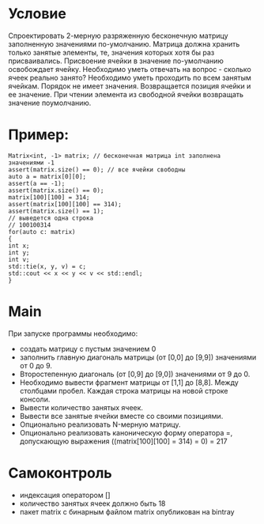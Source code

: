 
# Условие
Спроектировать 2-мерную разряженную бесконечную матрицу заполненную значениями по-умолчанию. Матрица должна хранить только занятые элементы, те, значения которых хотя бы раз присваивались.
Присвоение ячейки в значение по-умолчанию освобождает ячейку.
Необходимо уметь отвечать на вопрос - сколько ячеек реально занято?
Необходимо уметь проходить по всем занятым ячейкам.
Порядок не имеет значения.
Возвращается позиция ячейки и ее значение.
При чтении элемента из свободной ячейки возвращать значение поумолчанию.


# Пример:
```
Matrix<int, -1> matrix; // бесконечная матрица int заполнена значениями -1
assert(matrix.size() == 0); // все ячейки свободны
auto a = matrix[0][0];
assert(a == -1);
assert(matrix.size() == 0);
matrix[100][100] = 314;
assert(matrix[100][100] == 314);
assert(matrix.size() == 1);
// выведется одна строка
// 100100314
for(auto c: matrix)
{
int x;
int y;
int v;
std::tie(x, y, v) = c;
std::cout << x << y << v << std::endl;
}
```

# Main
При запуске программы необходимо:
 * создать матрицу с пустым значением 0
 * заполнить главную диагональ матрицы (от [0,0] до [9,9]) значениями от 0 до 9.
 * Второстепенную диагональ (от [0,9] до [9,0]) значениями от 9 до 0.
 * Необходимо вывести фрагмент матрицы от [1,1] до [8,8]. Между столбцами пробел. Каждая строка матрицы на новой строке консоли.
 * Вывести количество занятых ячеек.
 * Вывести все занятые ячейки вместе со своими позициями.
 * Опционально реализовать N-мерную матрицу.
 * Опционально реализовать каноническую форму оператора =, допускающую выражения ((matrix[100][100] = 314) = 0) = 217

# Самоконтроль
* индексация оператором []
* количество занятых ячеек должно быть 18
* пакет matrix с бинарным файлом matrix опубликован на bintray
